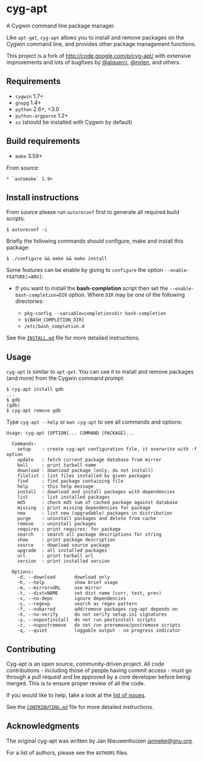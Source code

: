 cyg-apt
=======

A Cygwin command line package manager.

Like `apt-get`, `cyg-apt` allows you to install and remove packages on the Cygwin command line, and provides other package management functions.

This project is a fork of http://code.google.com/p/cyg-apt/ with extensive improvements and lots of bugfixes by [@alquerci](https://github.com/alquerci), [@nylen](https://github.com/nylen), and others.

Requirements
------------

* `cygwin` 1.7+
* `gnupg` 1.4+
* `python` 2.6+, &lt;3.0
* `python-argparse` 1.2+
* `xz` (should be installed with Cygwin by default)


Build requirements
------------------

* `make` 3.59+

From source:

    * `automake` 1.9+


Install instructions
--------------------

From source please run `autoreconf` first to generate all required build scripts:

    $ autoreconf -i

Briefly the following commands should configure, make and install this package:

    $ ./configure && make && make install

Some features can be enable by giving to `configure` the option `--enable-FEATURE[=ARG]`:

  * If you want to install the **bash-completion** script then set the `--enable-bash-completion=DIR` option.
    Where `DIR` may be one of the following directories:

    - `pkg-config --variable=completionsdir bash-completion`
    - `${BASH_COMPLETION_DIR}`
    - `/etc/bash_completion.d`

See the [`INSTALL.md`](INSTALL.md) file for more detailed instructions.


Usage
-----

`cyg-apt` is similar to `apt-get`.  You can use it to install and remove packages (and more) from the Cygwin command prompt:

    $ cyg-apt install gdb
    ...
    $ gdb
    (gdb)
    $ cyg-apt remove gdb

Type `cyg-apt --help` or `man cyg-apt` to see all commands and options:

```
Usage: cyg-apt [OPTION]... COMMAND [PACKAGE]...

  Commands:
    setup    : create cyg-apt configuration file, it overwrite with -f option
    update   : fetch current package database from mirror
    ball     : print tarball name
    download : download package (only, do not install)
    filelist : list files installed by given packages
    find     : find package containing file
    help     : this help message
    install  : download and install packages with dependencies
    list     : list installed packages
    md5      : check md5 sum of cached package against database
    missing  : print missing dependencies for package
    new      : list new (upgradable) packages in distribution
    purge    : uninstall packages and delete from cache
    remove   : uninstall packages
    requires : print requires: for package
    search   : search all package descriptions for string
    show     : print package description
    source   : download source package
    upgrade  : all installed packages
    url      : print tarball url
    version  : print installed version

  Options:
    -d, --download       download only
    -h, --help           show brief usage
    -m, --mirror=URL     use mirror
    -t, --dist=NAME      set dist name (curr, test, prev)
    -x, --no-deps        ignore dependencies
    -s, --regexp         search as regex pattern
    -f, --nobarred       add/remove packages cyg-apt depends on
    -X, --no-verify      do not verify setup.ini signatures
    -y, --nopostinstall  do not run postinstall scripts
    -z, --nopostremove   do not run preremove/postremove scripts
    -q, --quiet          loggable output - no progress indicator
```


Contributing
------------

Cyg-apt is an open source, community-driven project. All code contributions -
including those of people having commit access - must go through a pull request
and be approved by a core developer before being merged. This is to ensure
proper review of all the code.

If you would like to help, take a look at the
[list of issues](https://github.com/nylen/cyg-apt/issues).

See the [`CONTRIBUTING.md`](CONTRIBUTING.md) file for more detailed instructions.


Acknowledgments
---------------

The original cyg-apt was written by Jan Nieuwenhuizen <janneke@gnu.org>.

For a list of authors, please see the `AUTHORS` files.
